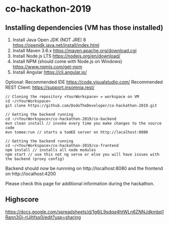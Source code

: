 # co-hackathon-2019

## Installing dependencies (VM has those installed)
1. Install Java Open JDK (NOT JRE) 8 https://openjdk.java.net/install/index.html
2. Install Maven 3.6.x https://maven.apache.org/download.cgi
3. Install Node.js LTS https://nodejs.org/en/download/
4. Install NPM (should come with Node.js on Windows) https://www.npmjs.com/get-npm
5. Install Angular https://cli.angular.io/

Optional:
Recommended IDE https://code.visualstudio.com/
Recommended REST Client: https://support.insomnia.rest/

```
// Cloning the repository <YourWorkspace> = workspace on VM
cd ~/<YourWorkspace>
git clone https://github.com/DodoTheDeveloper/co-hackathon-2019.git

// Getting the backend running
cd ~/<YourWorkspace>/co-hackathon-2019/co-backend 
mvn clean install // invoke every time you make changes to the source code
mvn tomee:run // starts a tomEE server on http://localhost:8080

// Getting the backend running
cd ~/<YourWorkspace>/co-hackathon-2019/co-frontend
npm install // installs all node modules
npm start // use this not ng serve or else you will have issues with the backend (proxy config)
```
Backend should now be runnning on http://localhost:8080 and the frontend on http://localhost:4200

Please check this page for additional information during the hackathon.

## Highscore
https://docs.google.com/spreadsheets/d/1g6iL9sdqq4htWLn6ZNNJdkmbp1Rann3Gj-rlJjhfss0/edit?usp=sharing
